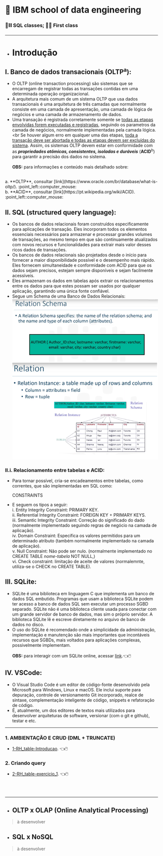 # :robot: IBM school of data engineering 
### :game_die::chains: SQL classes; :man_technologist: First class

***
* # Introdução
## I. Banco de dados transacionais (**OLTP**<sup>a</sup>):
- O OLTP (online transaction processing) são sistemas que se encarregam de registrar todas as transações contidas em uma determinada operação organizacional.
- A arquitetura mais comum de um sistema OLTP que usa dados transacionais é uma arquitetura de três camadas que normalmente consiste em uma camada de apresentação, uma camada de lógica de negócios e uma camada de armazenamento de dados.
- Uma transação é registrada corretamente somente se <u>todas as etapas envolvidas forem executadas e registradas</u>, seguindo os parametros da camada de negócios, normalmente implementadas pela camada lógica.<br
Se houver algum erro em qualquer uma das etapas, <u>toda a transação deve ser abortada e todas as etapas devem ser excluídas do sistema</u>. Assim, os sistemas OLTP devem estar em conformidade com as ***propriedades atômicas, consistentes, isoladas e duráveis*** (**ACID**<sup>b</sup>) para garantir a precisão dos dados no sistema.
<br><br>
**OBS:** para informações e conteúdo mais detalhado sobre:
<br>
a. **OLTP**, consultar [link](https://www.oracle.com/br/database/what-is-oltp/). :point_left::computer_mouse:
<br>
b. **ACID**, consultar [link](https://pt.wikipedia.org/wiki/ACID). :point_left::computer_mouse:

## II. SQL (structured query language):
- Os bancos de dados relacionais foram construídos especificamente para aplicações de transação. Eles incorporam todos os elementos essenciais necessários para armazenar e processar grandes volumes de transações, ao mesmo tempo em que são continuamente atualizados com novos recursos e funcionalidades para extrair mais valor desses ricos dados de transações.
- Os bancos de dados relacionais são projetados desde o início para fornecer a maior disponibilidade possível e o desempenho mais rápido. Eles fornecem simultaneidade e conformidade com ACID para que os dados sejam precisos, estejam sempre disponíveis e sejam facilmente acessíveis.
- Eles armazenam os dados em tabelas após extrair os relacionamentos entre os dados para que estes possam ser usados por qualquer aplicação, garantindo uma única fonte confiável.
- Segue um Schema de uma Banco de Dados Relacionais:
![schema-banco-de-dados-relacionais](./images/sql-schemas.png)

### II.i. Relacionamento entre tabelas e ACID:
- Para tornar possível, cria-se encadeamentos entre tabelas, como correntes, que são implementadas em SQL como:<br>

    CONSTRAINTS

- E seguem os tipos a seguir:<br>
    i. Entity Integrity Constraint: PRIMARY KEY.
    <br>ii. Referential Integrity Constraint: FOREIGN KEY + PRIMARY KEYS.
    <br>iii. Semantic Integrity Constraint: Correção do significado do dado (normalmente implementado seguindo regras de negócio na camada de aplicação).
    <br>iv. Domain Constraint: Especifica os valores permitidos para um determinado atributo (também normalmente implementado na camada de aplicação).
    <br>v. Null Constraint: Não pode ser nulo. (normalmente implementado no CREATE TABLE *nome-tabela* NOT NULL,)
    <br>vi. Check constraint: limitação de aceite de valores (normalemnte, utiliza-se o CHECK no CREATE TABLE).

## III. SQLite:
- SQLite é uma biblioteca em linguagem C que implementa um banco de dados SQL embutido. Programas que usam a biblioteca SQLite podem ter acesso a banco de dados SQL sem executar um processo SGBD separado.
SQLite não é uma biblioteca cliente usada para conectar com um grande servidor de banco de dados, mas sim o próprio servidor. A biblioteca SQLite lê e escreve diretamente no arquivo de banco de dados no disco.
- O uso do SQLite é recomendado onde a simplicidade da administração, implementação e manutenção são mais importantes que incontáveis recursos que SGBDs, mais voltados para aplicações complexas, possivelmente implementam.
<br><br>
**OBS:** para interagir com um SQLite online, acessar [link](https://sqliteonline.com/).:point_left::computer_mouse:

## IV. VSCode:
- O Visual Studio Code é um editor de código-fonte desenvolvido pela Microsoft para Windows, Linux e macOS. Ele inclui suporte para depuração, controle de versionamento Git incorporado, realce de sintaxe, complementação inteligente de código, snippets e refatoração de código.
- É, atualmente, um dos editores de textos mais utilizados para desenvolver arquiteturas de software, versionar (com o git e github), testar e etc.

***

### 1. AMBIENTAÇÃO E CRUD (DML + TRUNCATE)
* [1-RH_table-Introducao](./1-RH_table-Introducao). :point_left::computer_mouse:
### 2. Criando query
* [2-RH_table-exercicio_1](./2-RH_table-exercicio). :point_left::computer_mouse:

<br><br>

***

* ## OLTP x OLAP (Online Analytical Processing)
> à desenvolver

* ## SQL x NoSQL
> à desenvolver

